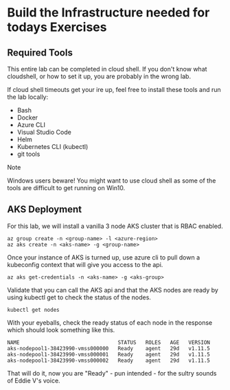 # Build the Infrastructure needed for todays Exercises

## Required Tools
This entire lab can be completed in cloud shell. If you don't know what cloudshell, or how to set it up, you are probably in the wrong lab.

If cloud shell timeouts get your ire up, feel free to install these tools and run the lab locally:  
* Bash
* Docker
* Azure CLI
* Visual Studio Code
* Helm
* Kubernetes CLI (kubectl)
* git tools
> [!NOTE]
> Windows users beware! You might want to use cloud shell as some of the tools are difficult to get running on Win10.

## AKS Deployment
For this lab, we will install a vanilla 3 node AKS cluster that is RBAC enabled.
```console
az group create -n <group-name> -l <azure-region>
az aks create -n <aks-name> -g <group-name>
```
Once your instance of AKS is turned up, use azure cli to pull down a kubeconfig context that will give you access to the api.
```console
az aks get-credentials -n <aks-name> -g <aks-group>
```
Validate that you can call the AKS api and that the AKS nodes are ready by using kubectl get to check the status of the nodes.
```console
kubectl get nodes
```
With your eyeballs, check the ready status of each node in the response which should look something like this.
```console
NAME                                STATUS   ROLES   AGE   VERSION
aks-nodepool1-38423990-vmss000000   Ready    agent   29d   v1.11.5
aks-nodepool1-38423990-vmss000001   Ready    agent   29d   v1.11.5
aks-nodepool1-38423990-vmss000002   Ready    agent   29d   v1.11.5
```
That will do it, now you are "Ready" - pun intended - for the sultry sounds of Eddie V's voice.



    
